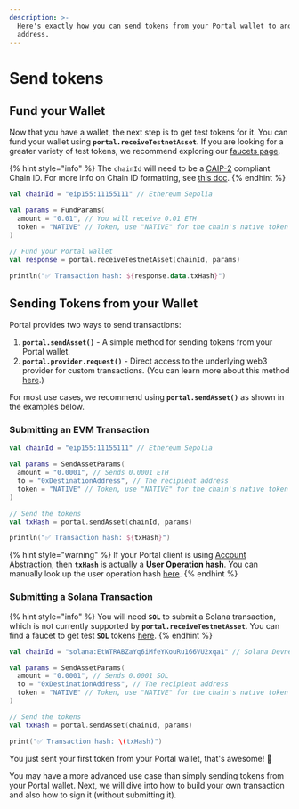 ```yaml
---
description: >-
  Here's exactly how you can send tokens from your Portal wallet to another
  address.
---
```


# Send tokens

## Fund your Wallet

Now that you have a wallet, the next step is to get test tokens for it. You can fund your wallet using **`portal.receiveTestnetAsset`**. If you are looking for a greater variety of test tokens, we recommend exploring our [faucets page](../../resources/testnet-faucets.md).

{% hint style="info" %}
The `chainId` will need to be a [CAIP-2](https://github.com/ChainAgnostic/CAIPs/blob/main/CAIPs/caip-2.md) compliant Chain ID. For more info on Chain ID formatting, see [this doc](../../resources/chain-id-formatting.md).
{% endhint %}

```kotlin
val chainId = "eip155:11155111" // Ethereum Sepolia

val params = FundParams(
  amount = "0.01", // You will receive 0.01 ETH
  token = "NATIVE" // Token, use "NATIVE" for the chain's native token
)

// Fund your Portal wallet
val response = portal.receiveTestnetAsset(chainId, params)

println("✅ Transaction hash: ${response.data.txHash}")
```

## Sending Tokens from your Wallet

Portal provides two ways to send transactions:

1. **`portal.sendAsset()`** - A simple method for sending tokens from your Portal wallet.
2. **`portal.provider.request()`** - Direct access to the underlying web3 provider for custom transactions. (You can learn more about this method [here](sign-a-transaction.md).)

For most use cases, we recommend using **`portal.sendAsset()`** as shown in the examples below.

### Submitting an EVM Transaction

```kotlin
val chainId = "eip155:11155111" // Ethereum Sepolia

val params = SendAssetParams(
  amount = "0.0001", // Sends 0.0001 ETH
  to = "0xDestinationAddress", // The recipient address
  token = "NATIVE" // Token, use "NATIVE" for the chain's native token
)

// Send the tokens
val txHash = portal.sendAsset(chainId, params)

println("✅ Transaction hash: ${txHash}")
```

{% hint style="warning" %}
If your Portal client is using [Account Abstraction](https://docs.portalhq.io/resources/account-abstraction), then **`txHash`** is actually a **User Operation hash**. You can manually look up the user operation hash [here](https://jiffyscan.xyz/?network=sepolia).
{% endhint %}

### Submitting a Solana Transaction

{% hint style="info" %}
You will need **`SOL`** to submit a Solana transaction, which is not currently supported by **`portal.receiveTestnetAsset`**. You can find a faucet to get test **`SOL`** tokens [here](../../resources/testnet-faucets.md).
{% endhint %}

```kotlin
val chainId = "solana:EtWTRABZaYq6iMfeYKouRu166VU2xqa1" // Solana Devnet

val params = SendAssetParams(
  amount = "0.0001", // Sends 0.0001 SOL
  to = "0xDestinationAddress", // The recipient address
  token = "NATIVE" // Token, use "NATIVE" for the chain's native token
)

// Send the tokens
val txHash = portal.sendAsset(chainId, params)

print("✅ Transaction hash: \(txHash)")
```

You just sent your first token from your Portal wallet, that's awesome! :tada:

You may have a more advanced use case than simply sending tokens from your Portal wallet. Next, we will dive into how to build your own transaction and also how to sign it (without submitting it).
